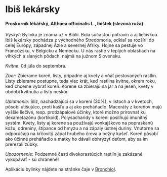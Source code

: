 Ibiš lekársky
=============

#### Proskurník lékářský, Althaea officinalis L., Ibištek (slezová ruža)

*Výskyt*: Bylinka je známa už v Biblii. Bola súčasťou potravín a aj liečivkou.
Ibiš lekársky pochádza z východného Stredomoria, odkiaľ sa rozšíril do celej
Európy, západnej Ázie a severnej Afriky. Hojne sa pestuje vo Francúzsku, v
Belgicku a Nemecku. U nás rastie v teplých oblastiach na vlhkých a slaných
pôdach, najmä na južnom Slovensku.

*Kvitne*: 0d júla do septembra.

*Zber*: Zbierame koreň, listy, prípadne aj kvety a vňať pestovaných rastlín.
Listy zbierame postupne, teda viac krát, keď rastlina kvitne, okrem roku, keď
chceme vybrať koreň. Korene sa zbierajú na jar a na jeseň, kvety v období
kvitnutia a listy neskôr.

*Uplatnenie*: Sliz, nachádzajúci sa v koreni (30%), v listoch a v kvetoch,
pôsobí utišujúco, proti kašľu a aj ako preháňadlo. Maceráty z koreňov majú
vyššie liečivé, resp. protizápalové účinky, ktoré možno prirovnať ku
dexametazónu (kortikoid). Polysacharidy v koreni posilňujú imunitný systém.
Kvety, listy aj korene sa používajú vonkajškovo na popraskanú kožu, odreniny,
štípance od hmyzu a na zápaly ústnej duriny. Vnútorne sa odporúčajú na kŕčovitý
zápal hrubého čreva a bežný kašeľ. Koreň pôsobí ako účinné preháňadlo a matky ho
dávali obhrýzyť deťom, aby sa im prerezali zúbky.

*Upozornenie*: Podzemné časti divokorastúcich rastlín je zakázané vykopávať - sú
chránené!

Aplikáciu bylinky nájdete na stránke čaje v [Bronchiol](/sip/caje/bronchiol).

